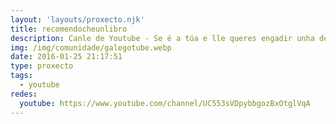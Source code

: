 ```yaml
---
layout: 'layouts/proxecto.njk'
title: recomendocheunlibro
description: Canle de Youtube - Se é a túa e lle queres engadir unha descrición e etiquetas, ponte en contacto con nós.
img: /img/comunidade/galegotube.webp
date: 2016-01-25 21:17:51
type: proxecto
tags:
  - youtube
redes:
  youtube: https://www.youtube.com/channel/UC553sVDpybbgozBxOtglVqA
---
```


